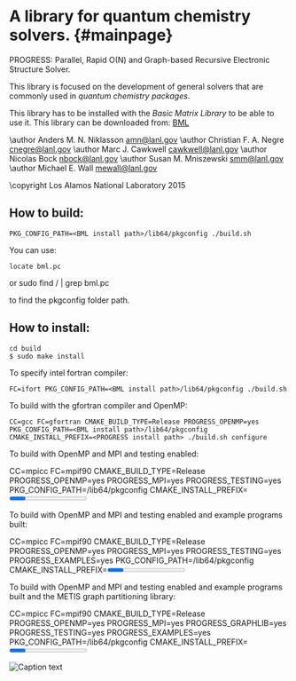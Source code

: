 A library for quantum chemistry solvers.       {#mainpage}
=======================================

PROGRESS: Parallel, Rapid O(N) and Graph-based Recursive Electronic Structure Solver.

This library is focused on the development of general solvers that are
commonly used in _quantum chemistry packages_. 

This library has to be installed with the _Basic Matrix Library_ 
to be able to use it. This library can be downloaded from: 
[BML](https://github.com/qmmd/bml)


\author Anders M. N. Niklasson <amn@lanl.gov>
\author Christian F. A. Negre <cnegre@lanl.gov>
\author Marc J. Cawkwell <cawkwell@lanl.gov>
\author Nicolas Bock <nbock@lanl.gov>
\author Susan M. Mniszewski <smm@lanl.gov>
\author Michael E. Wall <mewall@lanl.gov>

\copyright Los Alamos National Laboratory 2015


## How to build: ##

    PKG_CONFIG_PATH=<BML install path>/lib64/pkgconfig ./build.sh

You can use: 

    locate bml.pc 
or 
    sudo find / | grep bml.pc 

to find the pkgconfig folder path.

## How to install: ##

    cd build 
    $ sudo make install

To specify intel fortran compiler: 

    FC=ifort PKG_CONFIG_PATH=<BML install path>/lib64/pkgconfig ./build.sh

To build with the gfortran compiler and OpenMP:

    CC=gcc FC=gfortran CMAKE_BUILD_TYPE=Release PROGRESS_OPENMP=yes PKG_CONFIG_PATH=<BML install path>/lib64/pkgconfig CMAKE_INSTALL_PREFIX=<PROGRESS install path> ./build.sh configure

To build with OpenMP and MPI and testing enabled:

   CC=mpicc FC=mpif90 CMAKE_BUILD_TYPE=Release PROGRESS_OPENMP=yes PROGRESS_MPI=yes PROGRESS_TESTING=yes PKG_CONFIG_PATH=<BML install path>/lib64/pkgconfig CMAKE_INSTALL_PREFIX=<PROGRESS install path> ./build.sh configure

To build with OpenMP and MPI and testing enabled and example programs built:

   CC=mpicc FC=mpif90 CMAKE_BUILD_TYPE=Release PROGRESS_OPENMP=yes PROGRESS_MPI=yes PROGRESS_TESTING=yes  PROGRESS_EXAMPLES=yes PKG_CONFIG_PATH=<BML install path>/lib64/pkgconfig CMAKE_INSTALL_PREFIX=<PROGRESS install path> ./build.sh configure

To build with OpenMP and MPI and testing enabled and example programs built and the METIS graph partitioning library:

   CC=mpicc FC=mpif90 CMAKE_BUILD_TYPE=Release PROGRESS_OPENMP=yes PROGRESS_MPI=yes PROGRESS_GRAPHLIB=yes PROGRESS_TESTING=yes PROGRESS_EXAMPLES=yes PKG_CONFIG_PATH=<BML install path>/lib64/pkgconfig CMAKE_INSTALL_PREFIX=<PROGRESS install path> EXTRA_LINK_FLAGS="-L<metis directory> -lmetis" ./build.sh configure

   
![Caption text](/home/christian/progress/docs/images/image.gif "Image title")



